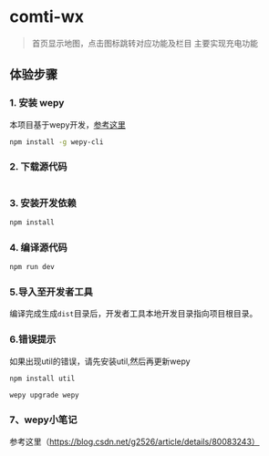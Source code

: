 # comti-wx


>首页显示地图，点击图标跳转对应功能及栏目
>主要实现充电功能


## 体验步骤
### 1. 安装 wepy
本项目基于wepy开发，[参考这里](https://github.com/wepyjs/wepy)
```bash
npm install -g wepy-cli
```

### 2. 下载源代码
```bash

```

### 3. 安装开发依赖
```bash
npm install
```

### 4. 编译源代码
```bash
npm run dev
```

### 5.导入至开发者工具

编译完成生成`dist`目录后，开发者工具本地开发目录指向项目根目录。

### 6.错误提示

如果出现util的错误，请先安装util,然后再更新wepy
```bash
npm install util
```
```bash
wepy upgrade wepy
```
### 7、wepy小笔记
参考这里（https://blog.csdn.net/g2526/article/details/80083243）
